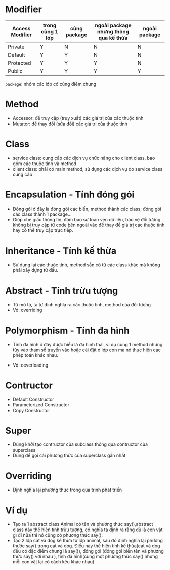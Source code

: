 # Modifier
|Access Modifier| trong cùng 1 lớp	|cùng package |ngoài package nhưng thông qua kế thừa	|ngoài package|
|------|----------|---------|-------|------|
|Private|	Y|	N|	N|	N|
|Default|	Y|	Y|	N|	N|
|Protected|	Y|	Y|	Y|	N|
|Public|	Y|	Y|	Y|	Y|

`packege`: nhóm các lớp có cùng điểm chung

# Method
- Accessor: để truy cập (truy xuất) các giá trị của các thuộc tính
- Mutator: để thay đổi (sửa đổi) các giá trị của thuộc tính

# Class
- service class: cung cấp các dịch vụ chức năng cho client class, bao gồm các thuộc tính và method
- client class: phải có main method, sử dụng các dịch vụ do service class cung cấp

# Encapsulation - Tính đóng gói
- Đóng gói ở đây là đóng gói các biến, method thành các class; đóng gói các class thành 1 package…
- Giúp che giấu thông tin, đảm bảo sự toàn vẹn dữ liệu, bảo vệ đối tượng không bị truy cập từ code bên ngoài vào để thay để giá trị các thuộc tính hay có thể truy cập trực tiếp.
# Inheritance - Tính kế thừa
- Sử dụng lại các thuộc tính, method sẵn có từ các class khác mà không phải xây dựng từ đầu.
# Abstract - Tính trừu tượng
- Từ mô tả, ta tự định nghĩa ra các thuộc tính, method của đối tượng
- Vd: overriding
# Polymorphism - Tính đa hình
- Tính đa hình ở đây được hiểu là đa hình thái, ví dụ cùng 1 method nhưng tùy vào tham số truyền vào hoặc cài đặt ở lớp con mà nó thực hiện các phép toán khác nhau.

- Vd: oeverloading

# Contructor 
- Default Constructor
- Parameterized Constructor
- Copy Constructor

# Super
- Dùng khởi tạo contructor của subclass thông qua contructor của superclass
- Dùng để gọi cái phương thức của superclass gần nhất

# Overriding
- Định nghĩa lại phương thức trong qúa trình phát triển

# Ví dụ

- Tạo ra 1  abstract class Animal có tên và phương thức say(),abstract class này thể hiện tính trừu tượng, có nghĩa ta định ra rằng dù là con vật gì đi nữa thì nó cũng có phương thức say().
- Tạo 2 lớp cat và dog kế thừa từ lớp animal, sau đó định nghĩa lại phương thước say() trong cat và dog. Điều này thể hiện tính kế thừa(cat và dog đều có đặc điểm chung là say()), đóng gói (đóng gói biến tên và phương thức say() với nhau ), tính đa hình(cùng một phương thức say() nhưng mỗi con vật lại có cách kêu khác nhau)